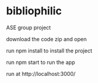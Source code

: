 # bibliophilic
ASE group project

download the code zip and open

run npm install to install the project

run npm start to run the app

run at http://localhost:3000/
